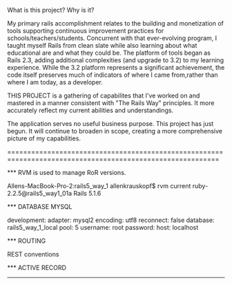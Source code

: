 
What is this project?  Why is it?

My primary rails accomplishment relates to the building and monetization of tools supporting continuous improvement
practices for schools/teachers/students. Concurrent with that ever-evolving program, I taught myself Rails from clean slate
while also learning about what educational are and what they could be. The platform of tools began as Rails 2.3,  adding
additional complexities (and upgrade to 3.2) to my learning experience. While the 3.2 platform represents a significant
achievement, the code itself preserves much of indicators of where I came from,rather than where I am today, as a developer.

THIS PROJECT is a gathering of capabilites that I've worked on and mastered in a manner consistent with "The Rails Way"
principles.  It more accurately reflect my current abilities and understandings.

The application serves no useful business purpose.
This project has just begun.  It will continue to broaden in scope, creating a more comprehensive picture of my capabilities.

===========================================================================================================

*** RVM is used to manage RoR versions.

Allens-MacBook-Pro-2:rails5_way_1 allenkrauskopf$ rvm current
ruby-2.2.5@rails5_way1_01a
Rails 5.1.6

*** DATABASE  MYSQL

development:
  adapter: mysql2
  encoding: utf8
  reconnect: false
  database: rails5_way_1_local
  pool: 5
  username: root
  password:
  host: localhost

*** ROUTING

 REST conventions

*** ACTIVE RECORD

***
